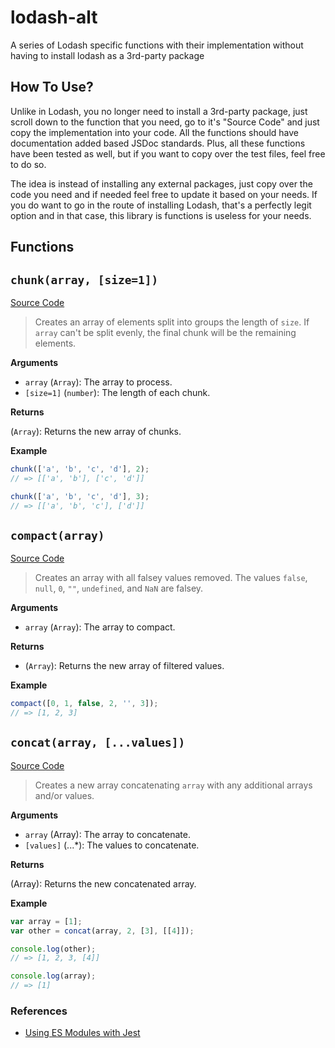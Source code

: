# lodash-alt

A series of Lodash specific functions with their implementation without having to install lodash as a 3rd-party package

## How To Use?

Unlike in Lodash, you no longer need to install a 3rd-party package, just scroll down to the function that you need, go to it's "Source Code" and just copy the implementation into your code. All the functions should have documentation added based JSDoc standards. Plus, all these functions have been tested as well, but if you want to copy over the test files, feel free to do so.

The idea is instead of installing any external packages, just copy over the code you need and if needed feel free to update it based on your needs. If you do want to go in the route of installing Lodash, that's a perfectly legit option and in that case, this library is functions is useless for your needs.

## Functions

## `chunk(array, [size=1])`

[Source Code](./src/chunk/index.mjs)

> Creates an array of elements split into groups the length of `size`. If `array` can't be split evenly, the final chunk will be the remaining elements.

**Arguments**

- `array` (`Array`): The array to process.
- `[size=1]` (`number`): The length of each chunk.

**Returns**

(`Array`): Returns the new array of chunks.

**Example**

```js
chunk(['a', 'b', 'c', 'd'], 2);
// => [['a', 'b'], ['c', 'd']]

chunk(['a', 'b', 'c', 'd'], 3);
// => [['a', 'b', 'c'], ['d']]
```

## `compact(array)`

[Source Code](./src/compact/index.mjs)

> Creates an array with all falsey values removed. The values `false`, `null`, `0`, `""`, `undefined`, and `NaN` are falsey.

**Arguments**

- `array` (`Array`): The array to compact.

**Returns**

- (`Array`): Returns the new array of filtered values.

**Example**

```js
compact([0, 1, false, 2, '', 3]);
// => [1, 2, 3]
```

## `concat(array, [...values])`

[Source Code](./src/concat/index.mjs)

> Creates a new array concatenating `array` with any additional arrays and/or values.

**Arguments**

- `array` (Array): The array to concatenate.
- `[values]` (...\*): The values to concatenate.

**Returns**

(Array): Returns the new concatenated array.

**Example**

```js
var array = [1];
var other = concat(array, 2, [3], [[4]]);

console.log(other);
// => [1, 2, 3, [4]]

console.log(array);
// => [1]
```

### References

- [Using ES Modules with Jest](https://www.sammeechward.com/jest-and-esmodules)
